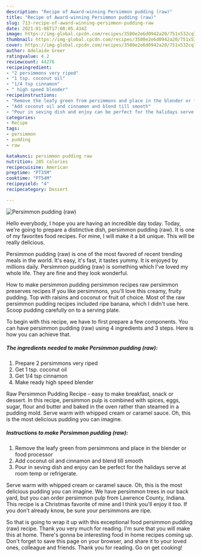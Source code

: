 ```yaml
---
description: "Recipe of Award-winning Persimmon pudding (raw)"
title: "Recipe of Award-winning Persimmon pudding (raw)"
slug: 713-recipe-of-award-winning-persimmon-pudding-raw
date: 2021-01-06T17:08:05.434Z
image: https://img-global.cpcdn.com/recipes/3580e2e6d0942a20/751x532cq70/persimmon-pudding-raw-recipe-main-photo.jpg
thumbnail: https://img-global.cpcdn.com/recipes/3580e2e6d0942a20/751x532cq70/persimmon-pudding-raw-recipe-main-photo.jpg
cover: https://img-global.cpcdn.com/recipes/3580e2e6d0942a20/751x532cq70/persimmon-pudding-raw-recipe-main-photo.jpg
author: Adelaide Greer
ratingvalue: 4.2
reviewcount: 44276
recipeingredient:
- "2 persimmons very riped"
- "1 tsp. coconut oil"
- "1/4 tsp cinnamon"
- " high speed blender"
recipeinstructions:
- "Remove the leafy green from persimmons and place in the blender or food processor"
- "Add coconut oil and cinnamon and blend till smooth"
- "Pour in seving dish and enjoy can be perfect for the halidays serve at room temp or refrigerate."
categories:
- Recipe
tags:
- persimmon
- pudding
- raw

katakunci: persimmon pudding raw 
nutrition: 285 calories
recipecuisine: American
preptime: "PT35M"
cooktime: "PT54M"
recipeyield: "4"
recipecategory: Dessert

---
```



![Persimmon pudding (raw)](https://img-global.cpcdn.com/recipes/3580e2e6d0942a20/751x532cq70/persimmon-pudding-raw-recipe-main-photo.jpg)

Hello everybody, I hope you are having an incredible day today. Today, we're going to prepare a distinctive dish, persimmon pudding (raw). It is one of my favorites food recipes. For mine, I will make it a bit unique. This will be really delicious.

Persimmon pudding (raw) is one of the most favored of recent trending meals in the world. It's easy, it's fast, it tastes yummy. It is enjoyed by millions daily. Persimmon pudding (raw) is something which I've loved my whole life. They are fine and they look wonderful.

How to make persimmon pudding persimmon recipes raw persimmon preserves recipes If you like persimmons, you&#39;ll love this creamy, fruity pudding. Top with raisins and coconut or fruit of choice. Most of the raw persimmon pudding recipes included ripe banana, which I didn&#39;t use here. Scoop pudding carefully on to a serving plate.


To begin with this recipe, we have to first prepare a few components. You can have persimmon pudding (raw) using 4 ingredients and 3 steps. Here is how you can achieve that.

<!--inarticleads1-->

##### The ingredients needed to make Persimmon pudding (raw):

1. Prepare 2 persimmons very riped
1. Get 1 tsp. coconut oil
1. Get 1/4 tsp cinnamon
1. Make ready  high speed blender


Raw Persimmon Pudding Recipe - easy to make breakfast, snack or dessert. In this recipe, persimmon pulp is combined with spices, eggs, sugar, flour and butter and baked in the oven rather than steamed in a pudding mold. Serve warm with whipped cream or caramel sauce. Oh, this is the most delicious pudding you can imagine. 

<!--inarticleads2-->

##### Instructions to make Persimmon pudding (raw):

1. Remove the leafy green from persimmons and place in the blender or food processor
1. Add coconut oil and cinnamon and blend till smooth
1. Pour in seving dish and enjoy can be perfect for the halidays serve at room temp or refrigerate.


Serve warm with whipped cream or caramel sauce. Oh, this is the most delicious pudding you can imagine. We have persimmon trees in our back yard, but you can order persimmon pulp from Lawrence County, Indiana. This recipe is a Christmas favorite of mine and I think you&#39;ll enjoy it too. If you don&#39;t already know, be sure your persimmons are ripe. 

So that is going to wrap it up with this exceptional food persimmon pudding (raw) recipe. Thank you very much for reading. I'm sure that you will make this at home. There's gonna be interesting food in home recipes coming up. Don't forget to save this page on your browser, and share it to your loved ones, colleague and friends. Thank you for reading. Go on get cooking!

